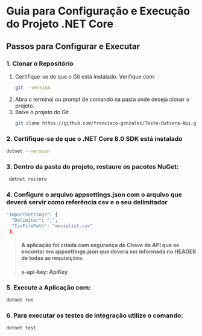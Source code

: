 # Guia para Configuração e Execução do Projeto .NET Core

## Passos para Configurar e Executar

### 1. Clonar o Repositório

1. Certifique-se de que o Git está instalado. Verifique com:
   ```bash
   git --version
   ```   
2. Abra o terminal ou prompt de comando na pasta onde deseja clonar o projeto.
3. Baixe o projeto do Git
   ```bash
   git clone https://github.com/francisco-gonzalez/Teste-Outsera-Api.git
   ```
### 2. Certifique-se de que o .NET Core 8.0 SDK está instalado
  ```bash
  dotnet --version
  ```
### 3. Dentro da pasta do projeto, restaure os pacotes NuGet:
  ```bash
   dotnet restore
  ```
### 4. Configure o arquivo appsettings.json com o arquivo que deverá servir como referência csv e o seu delimitador
  ```bash
  "ImportSettings": {
    "Delimiter": ";",
    "CsvFilePath": "movielist.csv"
   },
  ```
>#### A aplicação foi criada com segurança de Chave de API que se encontar em appsettings.json que deverá ser informada no HEADER de todas as requisições:
>#### x-api-key: ApiKey
### 5. Execute a Aplicação com:
  ```bash
  dotnet run
  ```
### 6. Para executar os testes de integração utilize o comando: 
  ```bash
  dotnet test
  ```
